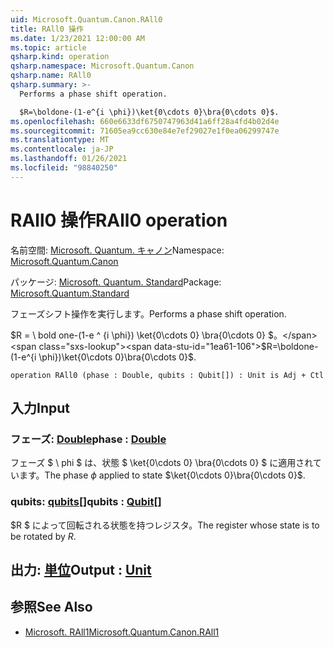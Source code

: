 ```yaml
---
uid: Microsoft.Quantum.Canon.RAll0
title: RAll0 操作
ms.date: 1/23/2021 12:00:00 AM
ms.topic: article
qsharp.kind: operation
qsharp.namespace: Microsoft.Quantum.Canon
qsharp.name: RAll0
qsharp.summary: >-
  Performs a phase shift operation.

  $R=\boldone-(1-e^{i \phi})\ket{0\cdots 0}\bra{0\cdots 0}$.
ms.openlocfilehash: 660e6633df6750747963d41a6ff28a4fd4b02d4e
ms.sourcegitcommit: 71605ea9cc630e84e7ef29027e1f0ea06299747e
ms.translationtype: MT
ms.contentlocale: ja-JP
ms.lasthandoff: 01/26/2021
ms.locfileid: "98840250"
---
```

# <a name="rall0-operation"></a><span data-ttu-id="1ea61-102">RAll0 操作</span><span class="sxs-lookup"><span data-stu-id="1ea61-102">RAll0 operation</span></span>

<span data-ttu-id="1ea61-103">名前空間: [Microsoft. Quantum. キャノン](xref:Microsoft.Quantum.Canon)</span><span class="sxs-lookup"><span data-stu-id="1ea61-103">Namespace: [Microsoft.Quantum.Canon](xref:Microsoft.Quantum.Canon)</span></span>

<span data-ttu-id="1ea61-104">パッケージ: [Microsoft. Quantum. Standard](https://nuget.org/packages/Microsoft.Quantum.Standard)</span><span class="sxs-lookup"><span data-stu-id="1ea61-104">Package: [Microsoft.Quantum.Standard](https://nuget.org/packages/Microsoft.Quantum.Standard)</span></span>


<span data-ttu-id="1ea61-105">フェーズシフト操作を実行します。</span><span class="sxs-lookup"><span data-stu-id="1ea61-105">Performs a phase shift operation.</span></span>

<span data-ttu-id="1ea61-106">$R = \ bold one-(1-e ^ {i \phi}) \ket{0\cdots 0} \bra{0\cdots 0} $。</span><span class="sxs-lookup"><span data-stu-id="1ea61-106">$R=\boldone-(1-e^{i \phi})\ket{0\cdots 0}\bra{0\cdots 0}$.</span></span>

```qsharp
operation RAll0 (phase : Double, qubits : Qubit[]) : Unit is Adj + Ctl
```


## <a name="input"></a><span data-ttu-id="1ea61-107">入力</span><span class="sxs-lookup"><span data-stu-id="1ea61-107">Input</span></span>

### <a name="phase--double"></a><span data-ttu-id="1ea61-108">フェーズ: [Double](xref:microsoft.quantum.lang-ref.double)</span><span class="sxs-lookup"><span data-stu-id="1ea61-108">phase : [Double](xref:microsoft.quantum.lang-ref.double)</span></span>

<span data-ttu-id="1ea61-109">フェーズ $ \ phi $ は、状態 $ \ket{0\cdots 0} \bra{0\cdots 0} $ に適用されています。</span><span class="sxs-lookup"><span data-stu-id="1ea61-109">The phase $\phi$ applied to state $\ket{0\cdots 0}\bra{0\cdots 0}$.</span></span>


### <a name="qubits--qubit"></a><span data-ttu-id="1ea61-110">qubits: [qubits](xref:microsoft.quantum.lang-ref.qubit)[]</span><span class="sxs-lookup"><span data-stu-id="1ea61-110">qubits : [Qubit](xref:microsoft.quantum.lang-ref.qubit)[]</span></span>

<span data-ttu-id="1ea61-111">$R $ によって回転される状態を持つレジスタ。</span><span class="sxs-lookup"><span data-stu-id="1ea61-111">The register whose state is to be rotated by $R$.</span></span>



## <a name="output--unit"></a><span data-ttu-id="1ea61-112">出力: [単位](xref:microsoft.quantum.lang-ref.unit)</span><span class="sxs-lookup"><span data-stu-id="1ea61-112">Output : [Unit](xref:microsoft.quantum.lang-ref.unit)</span></span>



## <a name="see-also"></a><span data-ttu-id="1ea61-113">参照</span><span class="sxs-lookup"><span data-stu-id="1ea61-113">See Also</span></span>

- [<span data-ttu-id="1ea61-114">Microsoft. RAll1</span><span class="sxs-lookup"><span data-stu-id="1ea61-114">Microsoft.Quantum.Canon.RAll1</span></span>](xref:Microsoft.Quantum.Canon.RAll1)